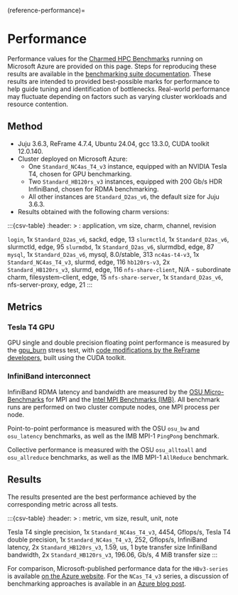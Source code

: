 (reference-performance)=
# Performance

Performance values for the [Charmed HPC Benchmarks](https://github.com/charmed-hpc/charmed-hpc-benchmarks/) running on Microsoft Azure are provided on this page. Steps for reproducing these results are available in the [benchmarking suite documentation](https://github.com/charmed-hpc/charmed-hpc-benchmarks/blob/main/README.md). These results are intended to provided best-possible marks for performance to help guide tuning and identification of bottlenecks. Real-world performance may fluctuate depending on factors such as varying cluster workloads and resource contention.

## Method

* Juju 3.6.3, ReFrame 4.7.4, Ubuntu 24.04, gcc 13.3.0, CUDA toolkit 12.0.140.
* Cluster deployed on Microsoft Azure:
  * One `Standard_NC4as_T4_v3` instance, equipped with an NVIDIA Tesla T4, chosen for GPU benchmarking.
  * Two `Standard_HB120rs_v3` instances, equipped with 200 Gb/s HDR InfiniBand, chosen for RDMA benchmarking.
  * All other instances are `Standard_D2as_v6`, the default size for Juju 3.6.3.
* Results obtained with the following charm versions:

:::{csv-table}
:header: >
: application, vm size, charm, channel, revision

`login`, 1x `Standard_D2as_v6`, sackd, edge, 13
`slurmctld`, 1x `Standard_D2as_v6`, slurmctld, edge, 95
`slurmdbd`, 1x `Standard_D2as_v6`, slurmdbd, edge, 87
`mysql`, 1x `Standard_D2as_v6`, mysql, 8.0/stable, 313
`nc4as-t4-v3`, 1x `Standard_NC4as_T4_v3`, slurmd, edge, 116
`hb120rs-v3`, 2x `Standard_HB120rs_v3`, slurmd, edge, 116
`nfs-share-client`, N/A - subordinate charm, filesystem-client, edge, 15
`nfs-share-server`, 1x `Standard_D2as_v6`, nfs-server-proxy, edge, 21
:::


## Metrics

### Tesla T4 GPU

GPU single and double precision floating point performance is measured by the [gpu_burn](http://wili.cc/blog/gpu-burn.html) stress test, with [code modifications by the ReFrame developers](https://github.com/reframe-hpc/reframe/tree/v4.7.4/hpctestlib/microbenchmarks/gpu/src/gpu_burn), built using the CUDA toolkit.

### InfiniBand interconnect

InfiniBand RDMA latency and bandwidth are measured by the [OSU Micro-Benchmarks](https://mvapich.cse.ohio-state.edu/benchmarks/) for MPI and the [Intel MPI Benchmarks (IMB)](https://github.com/intel/mpi-benchmarks). All benchmark runs are performed on two cluster compute nodes, one MPI process per node.

Point-to-point performance is measured with the OSU `osu_bw` and `osu_latency` benchmarks, as well as the IMB MPI-1 `PingPong` benchmark.

Collective performance is measured with the OSU `osu_alltoall` and `osu_allreduce` benchmarks, as well as the IMB MPI-1 `AllReduce` benchmark.

## Results

The results presented are the best performance achieved by the corresponding metric across all tests. 

:::{csv-table}
:header: >
: metric, vm size, result, unit, note

Tesla T4 single precision, 1x `Standard_NC4as_T4_v3`, 4454, Gflops/s,
Tesla T4 double precision, 1x `Standard_NC4as_T4_v3`, 252, Gflops/s,
InfiniBand latency, 2x `Standard_HB120rs_v3`, 1.59, us, 1 byte transfer size
InfiniBand bandwidth, 2x `Standard_HB120rs_v3`, 196.06, Gb/s, 4 MiB transfer size
:::

For comparison, Microsoft-published performance data for the `HBv3-series` is available [on the Azure website](https://learn.microsoft.com/en-us/azure/virtual-machines/hbv3-performance). For the `NCas_T4_v3` series, a discussion of benchmarking approaches is available in an [Azure blog post](https://techcommunity.microsoft.com/blog/azurecompute/benchmarking-the-nc-a100-v4-ncsv3-and-ncas-t4-v3-series-with-nvidia-deep-learnin/3568823).
